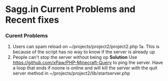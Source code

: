 # Sagg.in Current Problems and Recent fixes

### Curent Problems
1. Users can spam reload on ~/projects/project2/project2.php
  1a. This is because of the script has no way to know if the server is already up
2. People can't stop the server without being op
**Solution**
Use https://github.com/xPaw/PHP-Minecraft-Query to ping the server. Have a loop that ends if noone is online and will kill the server with the quit server method in ~/projects/project2/lib/startserver.php

